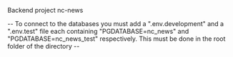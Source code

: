 Backend project nc-news

-- To connect to the databases you must add a ".env.development" and a ".env.test" file each containing "PGDATABASE=nc_news" and "PGDATABASE=nc_news_test" respectively. This must be done in the root folder of the directory --
